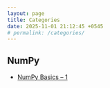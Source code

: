 ```yaml
---
layout: page
title: Categories
date: 2025-11-01 21:12:45 +0545
# permalink: /categories/
---
```

<!-- ## Python
- [Python Basics – 1](jekyll/python/2025/10/31/numpy-basics-1.html)
- [Python Basics – 2](jekyll/python/2025/10/31/numpy-basics-2.html)
- [Python Basics – 3](jekyll/python/2025/10/31/numpy-basics-3.html)
- [Python Basics – 4](jekyll/python/2025/10/31/numpy-basics-4.html)
- [Python Basics – 5](jekyll/python/2025/10/31/numpy-basics-5.html)
- [Python Basics – 6](jekyll/python/2025/10/31/numpy-basics-6.html)
- [Python Basics – 7](jekyll/python/2025/10/31/numpy-basics-7.html)
- [Python Basics – 8](jekyll/python/2025/10/31/numpy-basics-8.html)
- [Python Basics – 9](jekyll/python/2025/10/31/numpy-basics-9.html)
- [Python Basics – 10](jekyll/python/2025/10/31/numpy-basics-10.html)
- **[Python Basics (all)](jekyll/python/2025/10/31/numpy-basics-all.html)** -->

## NumPy
- [NumPy Basics – 1](jekyll/numpy/2025/10/31/numpy-basics-1.html)

<!-- - [NumPy Basics – 2](jekyll/numpy/2025/10/31/numpy-basics-2.html)
- [NumPy Basics – 3](jekyll/numpy/2025/10/31/numpy-basics-3.html)
- [NumPy Basics – 4](jekyll/numpy/2025/10/31/numpy-basics-4.html)
- [NumPy Basics – 5](jekyll/numpy/2025/10/31/numpy-basics-5.html)
- [NumPy Basics – 6](jekyll/numpy/2025/10/31/numpy-basics-6.html)
- [NumPy Basics – 7](jekyll/numpy/2025/10/31/numpy-basics-7.html)
- [NumPy Basics – 8](jekyll/numpy/2025/10/31/numpy-basics-8.html) -->
